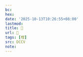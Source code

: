 ```yaml
---
bc:
hex:
date: '2025-10-13T10:26:55+08:00'
lastmod:
title: 􄓤
url: 􄓤
tags: [樘]
src: DCCV
note:
---
```

